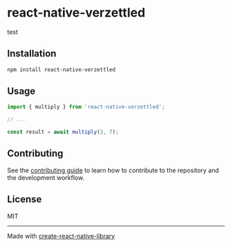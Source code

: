 # react-native-verzettled

test

## Installation

```sh
npm install react-native-verzettled
```

## Usage

```js
import { multiply } from 'react-native-verzettled';

// ...

const result = await multiply(3, 7);
```

## Contributing

See the [contributing guide](CONTRIBUTING.md) to learn how to contribute to the repository and the development workflow.

## License

MIT

---

Made with [create-react-native-library](https://github.com/callstack/react-native-builder-bob)
